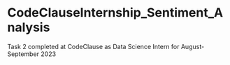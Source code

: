 # CodeClauseInternship_Sentiment_Analysis
Task 2 completed at CodeClause as Data Science Intern for August-September 2023
